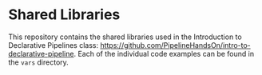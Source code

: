 # 	Shared Libraries

This repository contains the shared libraries used in the Introduction to Declarative Pipelines class: https://github.com/PipelineHandsOn/intro-to-declarative-pipeline. Each of the individual code examples can be found in the ```vars``` directory.
